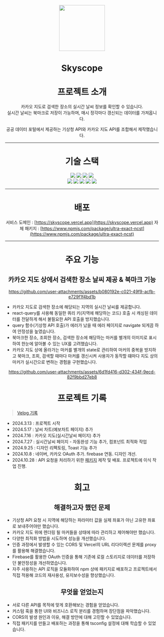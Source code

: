 <div align="center">

<img src="public/scope.png"  height="150" width="150"/>

# Skyscope

# 프로젝트 소개

카카오 지도로 검색한 장소의 실시간 날씨 정보를 확인할 수 있습니다.<br/>
실시간 날씨는 북마크로 저장이 가능하며, 매시 정각마다 갱신되는 데이터를 가져옵니다.<br/>

공공 데이터 포털에서 제공하는 기상청 API와 카카오 지도 API를 조합해서 제작했습니다.<br/>

---

# 기술 스택

<div>

<img src="https://img.shields.io/badge/vite-123142?style=flat-square&logo=vite&logoColor=white"/>
<img src="https://img.shields.io/badge/HTML5-E34F26?style=flat-square&logo=html5&logoColor=white"/>
<img src="https://img.shields.io/badge/styled components-DB7093?style=flat-square&logo=styled-components&logoColor=white"/>
<img src="https://img.shields.io/badge/Bootstrap-7952B3?style=flat-square&logo=bootstrap&logoColor=white"/>
</div>

<div>
<img src="https://img.shields.io/badge/Typescript-3178C6?style=flat-square&logo=Typescript&logoColor=white"/>
<img src="https://img.shields.io/badge/react query-234152?style=flat-square&logo=react-query&logoColor=white"/>
<img src="https://img.shields.io/badge/redux-223415?style=flat-square&logo=redux&logoColor=white"/>
<img src="https://img.shields.io/badge/OAuth-EB5424?style=flat-square&logo=auth0&logoColor=white"/>
<img src="https://img.shields.io/badge/Firebase-DD2C00?style=flat-square&logo=firebase&logoColor=white"/>

</div>

---

# 배포
<div align="center">

서비스 도메인 : [https://skyscope.vercel.app](https://skyscope.vercel.app)
자체 패키지 : [https://www.npmjs.com/package/ultra-exact-ncst](https://www.npmjs.com/package/ultra-exact-ncst)
</div>

---


# 주요 기능

## 카카오 지도 상에서 검색한 장소 날씨 제공 & 북마크 기능

https://github.com/user-attachments/assets/b080192e-c021-49f9-acfb-e729f1f4bd1b

<div align="left">

* 카카오 지도로 검색한 장소에 해당되는 지역의 실시간 날씨를 제공합니다.
* react-query를 사용해 동일한 쿼리 키(지역에 해당하는 코드) 호출 시 캐싱된 데이터를 전달하게 해서 불필요한 API 호출을 방지했습니다.
* query 함수(기상청 API 호출)가 에러가 났을 때 에러 페이지로 navigate 되게끔 하여 안정성을 높였습니다.
* 북마크한 장소, 조회한 장소, 검색한 장소에 해당하는 마커를 별개의 이미지로 표시하여 한눈에 알아볼 수 있는 UX를 고려했습니다.
* 카카오 지도 상에 올라가는 마커를 별개의 state로 관리하여 마커의 중복을 방지하고 북마크, 조회, 검색할 때마다 마커를 갱신시켜 사용자가 동작할 떄마다 지도 상의 마커가 실시간으로 변하는 경험을 구현했습니다.
  
</div>

https://github.com/user-attachments/assets/6d1fd416-d302-434f-9ecd-82f9bbd27eb8


# 프로젝트 기록

<div align="left">
  
> [Velog 기록](https://velog.io/@sham/series/SkyScope-%EA%B0%9C%EB%B0%9C%EC%9D%BC%EC%A7%80)



- 2024.3.13 : 프로젝트 시작
- 2024.5.17 : 날씨 차트(예보차트 페이지) 추가
- 2024.7.16 : 카카오 지도(실시간날씨 페이지) 추가
- 2024.7.27 : 실시간날씨 페이지 - 자동완성 기능 추가, 컴포넌트 최적화 작업
- 2024.9.25 : 디자인 리펙토링, Toast 기능 추가
- 2024.10.8 : 네이버, 카카오 OAuth 추가. firebase 연동. 디자인 개선.
- 2024.10.28 : API 요청을 처리하기 위한 [패키지](https://www.npmjs.com/package/ultra-exact-ncst) 제작 및 배포. 프로젝트에 이식 작업 진행.

</div>

# 회고

## 해결하고자 했던 문제

<div align="left">
  
- 기상청 API 요청 시 지역에 해당하는 파라미터 값을 실제 좌표가 아닌 고유한 좌표로 보내주어야만 했습니다.
- 카카오 지도 위에 렌더링 될 마커들을 상태에 따라 관리하고 제어해야만 했습니다.
- 다양한 최적화 방법을 시도하며 성능을 개선했습니다.
- 인증 과정에서 발생할 수 있는 CORS 및 Vercel의 URL 리다이렉션 문제를 proxy를 활용해 해결했습니다.
- Firebase를 활용한 OAuth 인증을 통해 기존에 로컬 스토리지로 데이터를 저장하던 불안정성을 개선하였습니다.
- 자주 사용하는 API 로직을 모듈화하여 npm 상에 패키지로 배포하고 프로젝트에서 직접 적용해 코드의 재사용성, 유지보수성을 향상했습니다.
  
</div>
  
## 무엇을 얻었는지

<div align="left">
  
- 서로 다른 API를 목적에 맞게 호환해보는 경험을 얻었습니다.
- 커스텀 훅을 통한 UI와 비즈니스 로직 분리를 경험하며 장단점을 파악했습니다.
- CORS의 발생 원인과 이유, 해결 방안에 대해 고민할 수 있었습니다.
- 직접 패키지를 만들고 배포하는 과정을 통해 tsconfig 설정에 대해 학습할 수 있었습니다.
  
</div>


</div>






